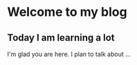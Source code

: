 # Welcome to my blog
##  Today I am learning a lot

I'm glad you are here. I plan to talk about ...
